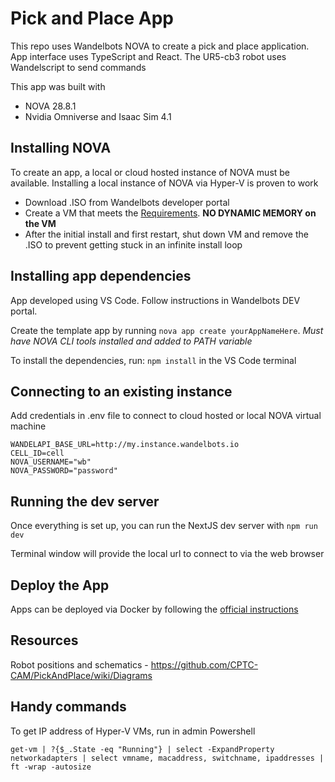 # Pick and Place App
This repo uses Wandelbots NOVA to create a pick and place application. App interface uses
TypeScript and React. The UR5-cb3 robot uses Wandelscript to send commands

This app was built with
- NOVA 28.8.1
- Nvidia Omniverse and Isaac Sim 4.1

## Installing NOVA
To create an app, a local or cloud hosted instance of NOVA must be available. Installing
a local instance of NOVA via Hyper-V is proven to work
- Download .ISO from Wandelbots developer portal
- Create a VM that meets the [Requirements](https://docs.wandelbots.io/24.8/installation/#virtual-machines-and-physical-instances--ipcs). **NO DYNAMIC MEMORY on the VM**
- After the initial install and first restart, shut down VM and remove the .ISO to prevent getting stuck in an infinite install loop

## Installing app dependencies

App developed using VS Code. Follow instructions in Wandelbots DEV portal.

Create the template app by running `nova app create yourAppNameHere`. *Must have NOVA CLI tools installed and added to PATH variable*

To install the dependencies, run: `npm install`
in the VS Code terminal

## Connecting to an existing instance
Add credentials in .env file to connect to cloud hosted
or local NOVA virtual machine

```
WANDELAPI_BASE_URL=http://my.instance.wandelbots.io
CELL_ID=cell
NOVA_USERNAME="wb"
NOVA_PASSWORD="password"
```

## Running the dev server

Once everything is set up, you can run the NextJS dev server with `npm run dev`

Terminal window will provide the local url to connect to via the web browser

## Deploy the App
Apps can be deployed via Docker by following the [official instructions](https://docs.wandelbots.io/24.8/typescript/deploy-robot/)

## Resources
Robot positions and schematics - https://github.com/CPTC-CAM/PickAndPlace/wiki/Diagrams

## Handy commands
To get IP address of Hyper-V VMs, run in admin Powershell

 `get-vm | ?{$_.State -eq "Running"} | select -ExpandProperty networkadapters | select vmname, macaddress, switchname, ipaddresses | ft -wrap -autosize`
